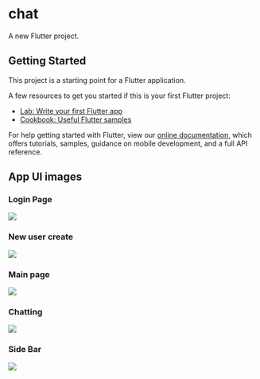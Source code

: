# chat

A new Flutter project.

## Getting Started

This project is a starting point for a Flutter application.

A few resources to get you started if this is your first Flutter project:

- [Lab: Write your first Flutter app](https://flutter.dev/docs/get-started/codelab)
- [Cookbook: Useful Flutter samples](https://flutter.dev/docs/cookbook)

For help getting started with Flutter, view our
[online documentation](https://flutter.dev/docs), which offers tutorials,
samples, guidance on mobile development, and a full API reference.
 
 ## App UI images
 ### Login Page
 <img src = 'photo_2021-01-02_22-23-06.jpg'></img>
 ### New user create
 <img src = 'photo_2021-01-02_22-23-03.jpg'></img>
  ### Main page
 <img src = 'photo_2021-01-02_22-24-23.jpg'></img>
 ### Chatting 
  <img src = 'photo_2021-01-02_22-22-56.jpg'></img>
 ### Side Bar
 <img src = 'photo_2021-01-02_22-22-53.jpg'></img>
